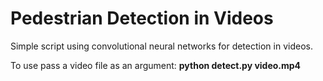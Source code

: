 # Pedestrian Detection in Videos

Simple script using convolutional neural networks for detection in videos.

To use pass a video file as an argument: **python detect.py video.mp4**
